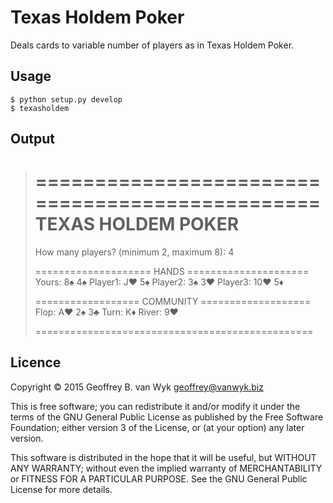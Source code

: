 # Texas Holdem Poker

Deals cards to variable number of players as in Texas Holdem Poker.

## Usage

    $ python setup.py develop
    $ texasholdem

## Output

>================================================
>               TEXAS HOLDEM POKER               
>================================================
>How many players? (minimum 2, maximum 8): 4
>
>==================== HANDS =====================
>Yours: 8♠  4♠
>Player1: J♥ 5♠
>Player2: 3♠  3♥
>Player3: 10♥ 5♦
>
>================== COMMUNITY ===================
>Flop: A♥ 2♠  3♣
>Turn: K♦
>River: 9♥
>
>================================================

## Licence

Copyright © 2015 Geoffrey B. van Wyk geoffrey@vanwyk.biz

This is free software; you can redistribute it and/or modify it under the terms of the GNU General Public License as published by the Free Software Foundation; either version 3 of the License, or (at your option) any later version.

This software is distributed in the hope that it will be useful, but WITHOUT ANY WARRANTY; without even the implied warranty of MERCHANTABILITY or FITNESS FOR A PARTICULAR PURPOSE. See the GNU General Public License for more details.
